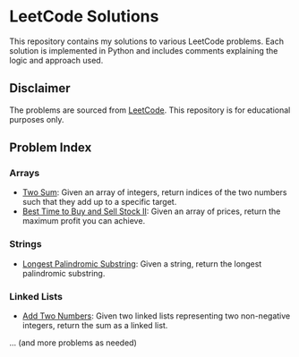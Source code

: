 # LeetCode Solutions

This repository contains my solutions to various LeetCode problems. Each solution is implemented in Python and includes comments explaining the logic and approach used.

## Disclaimer
The problems are sourced from [LeetCode](https://leetcode.com). This repository is for educational purposes only.

## Problem Index

### Arrays
- [Two Sum](arrays/two_sum.py): Given an array of integers, return indices of the two numbers such that they add up to a specific target.
- [Best Time to Buy and Sell Stock II](arrays/best_time_to_buy_and_sell_stock_ii.py): Given an array of prices, return the maximum profit you can achieve.

### Strings
- [Longest Palindromic Substring](strings/longest_palindromic_substring.py): Given a string, return the longest palindromic substring.

### Linked Lists
- [Add Two Numbers](linked_lists/add_two_numbers.py): Given two linked lists representing two non-negative integers, return the sum as a linked list.

... (and more problems as needed)

